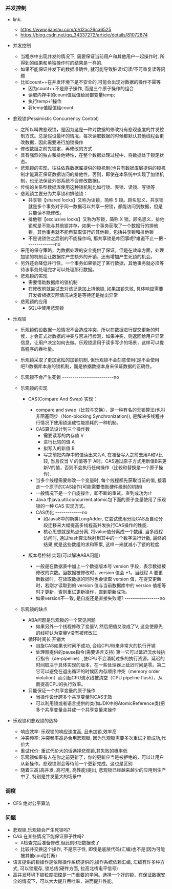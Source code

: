 ### 并发控制
- link:
  - https://www.jianshu.com/p/d2ac26ca6525
  - https://blog.csdn.net/qq_34337272/article/details/81072874
- 并发控制
  - 当程序中出现并发的情况下, 需要保证当前用户和其他用户一起操作时, 所得到的结果和单独操作时的结果是一样的.
  - 如果不能保证并发下的数据准确性, 就可能导致脏读/幻读/不可重复读等问题
  - 比如count++在并发环境下是不安全的,可能会出现对数据的操作不幂等
    - 因为count++不是原子操作, 而是三个原子操作的组合
    - 读取内存中的count值赋值给局部变量temp;
    - 执行temp+1操作
    - 将temp值赋值给count

- 悲观锁(Pessimistic Concurrency Control)
  - 之所以叫做悲观锁，是因为这是一种对数据的修改持有悲观态度的并发控制方式。总是假设最坏的情况，每次读取数据的时候都默认其他线程会更改数据，因此需要进行加锁操作
  - 修改数据之前先锁定，再修改的方式
  - 具有强烈的独占和排他特性，在整个数据处理过程中，将数据处于锁定状态。
  - 悲观锁的实现，往往依靠数据库提供的锁机制(也只有数据库层提供的锁机制才能真正保证数据访问的排他性，否则，即使在本系统中实现了加锁机制，也无法保证外部系统不会修改数据)。
  - 传统的关系型数据库使用这种锁机制比如行锁、表锁、读锁、写锁等
  - 悲观锁主要分为共享锁和排他锁：
    - 共享锁【shared locks】又称为读锁，简称 S 锁。顾名思义，共享锁就是多个事务对于同一数据可以共享一把锁，都能访问到数据，但是只能读不能修改。
    - 排他锁【exclusive locks】又称为写锁，简称 X 锁。顾名思义，排他锁就是不能与其他锁并存，如果一个事务获取了一个数据行的排他锁，其他事务就不能再获取该行的其他锁，包括共享锁和排他锁
    - 不是说锁住之后别的不能操作吗, 那共享锁是咋回事呢?难道不止一把 --------------no
  - 采用的保守策略，为数据处理的安全提供了保证。但是在效率方面，处理加锁的机制会让数据库产生额外的开销，还有增加产生死锁的机会。
  - 另外还会降低并行性，一个事务如果锁定了某行数据，其他事务就必须等待该事务处理完才可以处理那行数据。
  - 悲观锁的实现
    - 需要借助数据库的锁机制
    - 在修改前就尝试去对该记录加上排他锁, 如果加锁失败, 具体响应需要开发者根据实际情况决定是等待还是抛出异常
  - 悲观锁的应用
    - SQL中使用悲观锁
- 乐观锁
  - 乐观锁假设数据一般情况不会造成冲突，所以在数据进行提交更新的时候，才会正式对数据的冲突与否进行检测，如果冲突，则返回给用户异常信息，让用户决定如何去做。乐观锁适用于读多写少的场景，这样可以提高程序的吞吐量。
  - 乐观锁采取了更加宽松的加锁机制, 但乐观锁不会刻意使用(是不会使用吧?)数据库本身的锁机制，而是依据数据本身来保证数据的正确性。
  - 乐观锁不会产生死锁 -------------------------no
  - 乐观锁的实现
    - CAS(Compare And Swap) 实现：
      - compare and swap（比较与交换），是一种有名的无锁算法(也叫非阻塞同步（Non-blocking Synchronization)), 是解决多线程并行情况下使用锁造成性能损耗的一种机制。
      - CAS算法设计到三个操作数
        - 需要读写的内存值 V
        - 进行比较的值 A
        - 拟写入的新值 B
        - 写之前把内存中的值读出来为A, 在准备写入之前去用A和V比较, 当且仅当 V 的值等于 A时，CAS通过原子方式用新值B来更新V的值，否则不会执行任何操作（比较和替换是一个原子操作).
      - 当多个线程需要修改一个变量时, 每个线程都先获取当前的值, 接着走一个原子的CAS操作(可能需要借助硬件级别的机制)
      - 一般情况下是一个自旋操作，即不断的重试。直到成功为止
      - Java 中java.util.concurrent.atomic包下面的原子变量使用了乐观锁的一种 CAS 实现方式。
      - CAS优化 -------------no
        - 如Java8中的新类LongAdder, 它尝试使用分段CAS及自动分段迁移来大幅提高多线程高并发执行CAS操作的性能.
        - 核心思想就是热点分离, 将value值分离成一个数组, 当多线程访问时, 通过hash算法映射到其中的一个数字进行计数, 最终的结果,就是这些数组的求和积累, 这样一来就减小了锁的粒度.

    - 版本号控制 实现(可以解决ABA问题)
      - 一般是在数据表中加上一个数据版本号 version 字段，表示数据被修改的次数。当数据被修改时，version 值会 +1。当线程 A 要更新数据时，在读取数据的同时也会读取 version 值，在提交更新时，若刚才读取到的 version 值与当前数据库中的 version 值相等时才更新，否则重试更新操作，直到更新成功。
      - 如果version不一致, 是自旋还是直接失败呢? -----------------no

  - 乐观锁的缺点
    - ABA问题是乐观锁的一个常见问题
      - 如果另外一个线程修改了变量V, 然后把值又改成了V, 这会使原先的线程认为变量V没有被修改过
    - 循环时间长 开销大
      - 自旋CAS如果长时间不成功, 会给CPU带来非常大的执行开销
      - 处理器提供的pause指令(需要语言支持) 第一它可以延迟流水线执行指令（de-pipeline）,使CPU不会消耗过多的执行资源，延迟的时间取决于具体实现的版本，在一些处理器上延迟时间是零。第二它可以避免在退出循环的时候因内存顺序冲突（memory order violation）而引起CPU流水线被清空（CPU pipeline flush），从而提高CPU的执行效率。
    - 只能保证一个共享变量的原子操作
      - 当操作设计跨多个共享变量时CAS无效
      - 可以利用锁或者语言提供的类(如JDK中的AtomicReference类)把多个共享变量合并成一个共享变量来操作
- 乐观锁和悲观锁的选择
  - 响应效率: 乐观锁的响应速度高, 且未加锁,效率高
  - 冲突频率: 冲突频率高适合用悲观锁, 因为乐观锁需要多次重试才能成功,代价大
  - 重试代价: 重试代价大的话选择悲观锁,其失败的概率低
  - 乐观锁如果有人在你之前更新了，你的更新应当是被拒绝的，可以让用户从新操作。悲观锁则会等待前一个更新完成。这也是区别
  - 随着三高(高并发, 高可用, 高性能)提出, 悲观锁已经越来越少的应用到生产中了, 特别是并发量大的场景中
### 调度
- CFS 绝对公平算法
### 问题
- 悲观锁,乐观锁会产生死锁吗?
- CAS 在某些情况下能保证原子性吗?
  - A检查完后准备修改,但此刻B把数据改了
  - 比较并交换这个操作, 不是原子性, 即使是底层代码(汇编)也不是(因为可能被其他cpu给打断)
- 语言提供的锁操作是依赖操作系统提供的,操作系统依赖汇编, 汇编有许多种方式, 可以锁缓存, 锁总线(硬件方面, 拉高北桥电平信号)
- 高并发环境下锁粒度把控是一门重要的学问。选择一个好的锁，在保证数据安全的情况下，可以大大提升吞吐率，进而提升性能。